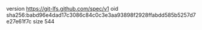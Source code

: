 version https://git-lfs.github.com/spec/v1
oid sha256:babd96e4dad17c3086c84c0c3e3aa93898f2928ffabdd585b5257d7e27e61f7c
size 544
